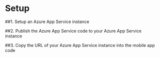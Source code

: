# Setup

##1. Setup an Azure App Service instance


##2. Publish the Azure App Service code to your Azure App Service instance


##3. Copy the URL of your Azure App Service instance into the mobile app code
